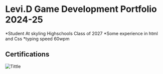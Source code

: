 # Levi.D Game Development Portfolio 2024-25
*Student At skyling Highschools Class of 2027
*Some experience in html and Css
*typing speed 60wpm

## Certifications




![Tittle]()
